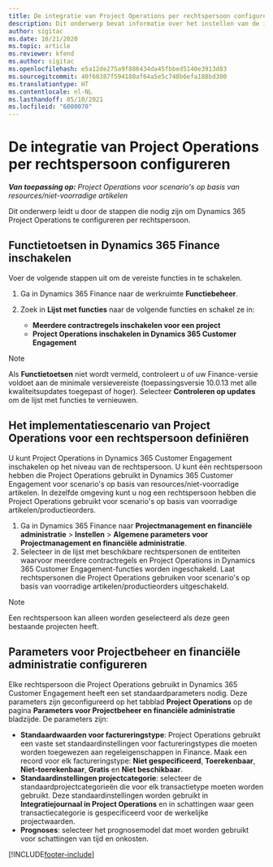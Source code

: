 ```yaml
---
title: De integratie van Project Operations per rechtspersoon configureren
description: Dit onderwerp bevat informatie over het instellen van de integratie per rechtspersoon in Project Operations.
author: sigitac
ms.date: 10/21/2020
ms.topic: article
ms.reviewer: kfend
ms.author: sigitac
ms.openlocfilehash: e5a12de275a9f886434da45fbbed5140e3913d83
ms.sourcegitcommit: 40f68387f594180af64a5e5c748b6efa188bd300
ms.translationtype: HT
ms.contentlocale: nl-NL
ms.lasthandoff: 05/10/2021
ms.locfileid: "6000070"
---
```

# <a name="configure-project-operations-integration-per-legal-entity"></a>De integratie van Project Operations per rechtspersoon configureren 

_**Van toepassing op:** Project Operations voor scenario's op basis van resources/niet-voorradige artikelen_

Dit onderwerp leidt u door de stappen die nodig zijn om Dynamics 365 Project Operations te configureren per rechtspersoon.

## <a name="enable-feature-keys-in-dynamics-365-finance"></a>Functietoetsen in Dynamics 365 Finance inschakelen

Voer de volgende stappen uit om de vereiste functies in te schakelen.

1. Ga in Dynamics 365 Finance naar de werkruimte **Functiebeheer**.
2. Zoek in **Lijst met functies** naar de volgende functies en schakel ze in:
  
    - **Meerdere contractregels inschakelen voor een project**
    - **Project Operations inschakelen in Dynamics 365 Customer Engagement**

> [!NOTE]
> Als **Functietoetsen** niet wordt vermeld, controleert u of uw Finance-versie voldoet aan de minimale versievereiste (toepassingsversie 10.0.13 met alle kwaliteitsupdates toegepast of hoger). Selecteer **Controleren op updates** om de lijst met functies te vernieuwen.

## <a name="define-the-project-operations-deployment-scenario-for-a-legal-entity"></a>Het implementatiescenario van Project Operations voor een rechtspersoon definiëren

U kunt Project Operations in Dynamics 365 Customer Engagement inschakelen op het niveau van de rechtspersoon. U kunt één rechtspersoon hebben die Project Operations gebruikt in Dynamics 365 Customer Engagement voor scenario's op basis van resources/niet-voorradige artikelen. In dezelfde omgeving kunt u nog een rechtspersoon hebben die Project Operations gebruikt voor scenario's op basis van voorradige artikelen/productieorders.

1. Ga in Dynamics 365 Finance naar **Projectmanagement en financiële administratie** > **Instellen** > **Algemene parameters voor Projectmanagement en financiële administratie**.
2. Selecteer in de lijst met beschikbare rechtspersonen de entiteiten waarvoor meerdere contractregels en Project Operations in Dynamics 365 Customer Engagement-functies worden ingeschakeld. Laat rechtspersonen die Project Operations gebruiken voor scenario's op basis van voorradige artikelen/productieorders uitgeschakeld.

> [!NOTE]
> Een rechtspersoon kan alleen worden geselecteerd als deze geen bestaande projecten heeft.

## <a name="configure-project-management-and-accounting-parameters"></a>Parameters voor Projectbeheer en financiële administratie configureren

Elke rechtspersoon die Project Operations gebruikt in Dynamics 365 Customer Engagement heeft een set standaardparameters nodig. Deze parameters zijn geconfigureerd op het tabblad **Project Operations** op de pagina **Parameters voor Projectbeheer en financiële administratie** bladzijde. De parameters zijn:

  - **Standaardwaarden voor factureringstype**: Project Operations gebruikt een vaste set standaardinstellingen voor factureringstypes die moeten worden toegewezen aan regeleigenschappen in Finance. Maak een record voor elk factureringstype: **Niet gespecificeerd**, **Toerekenbaar**, **Niet-toerekenbaar**, **Gratis** en **Niet beschikbaar**.
  - **Standaardinstellingen projectcategorie**: selecteer de standaardprojectcategorieën die voor elk transactietype moeten worden gebruikt. Deze standaardinstellingen worden gebruikt in **Integratiejournaal in Project Operations** en in schattingen waar geen transactiecategorie is gespecificeerd voor de werkelijke projectwaarden.
  - **Prognoses**: selecteer het prognosemodel dat moet worden gebruikt voor schattingen van tijd en onkosten.


[!INCLUDE[footer-include](../includes/footer-banner.md)]